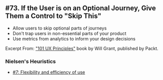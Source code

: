 ## #73. If the User is on an Optional Journey, Give Them a Control to "Skip This"
-  Allow users to skip optional parts of journeys
-  Don't trap users in non-essential parts of your product
-  Use metrics from analytics to inform your design decisions

Excerpt From: ["101 UX Principles"](https://www.packtpub.com/web-development/101-ux-principles) book by Will Grant, published by Packt.

### Nielsen's Heuristics
- [#7: Flexibility and efficiency of use](https://github.com/fullcircle23/fullcircle23.github.io/blob/master/2020/ui-ux/ui-ux-principles-and-best-practices.md#7-flexibility-and-efficiency-of-use)
